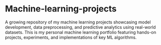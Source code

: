 # Machine-learning-projects
A growing repository of my machine learning projects showcasing model development, data preprocessing, and predictive analytics using real-world datasets. This is my personal machine learning portfolio featuring hands-on projects, experiments, and implementations of key ML algorithms.
